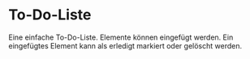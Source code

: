 # To-Do-Liste
Eine einfache To-Do-Liste. Elemente können eingefügt werden. Ein eingefügtes Element kann als erledigt markiert oder gelöscht werden.
